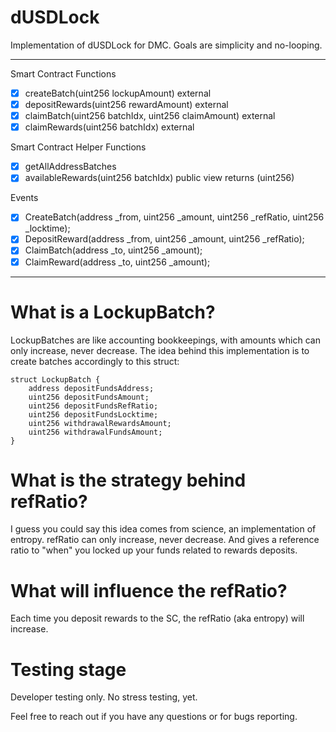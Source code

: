 # dUSDLock
Implementation of dUSDLock for DMC. Goals are simplicity and no-looping.

------

Smart Contract Functions
- [x] createBatch(uint256 lockupAmount) external
- [x] depositRewards(uint256 rewardAmount) external
- [x] claimBatch(uint256 batchIdx, uint256 claimAmount) external
- [x] claimRewards(uint256 batchIdx) external

Smart Contract Helper Functions
- [x] getAllAddressBatches
- [x] availableRewards(uint256 batchIdx) public view returns (uint256)

Events
- [x] CreateBatch(address _from, uint256 _amount, uint256 _refRatio, uint256 _locktime);
- [x] DepositReward(address _from, uint256 _amount, uint256 _refRatio);
- [x] ClaimBatch(address _to, uint256 _amount);
- [x] ClaimReward(address _to, uint256 _amount);

------

# What is a LockupBatch?
LockupBatches are like accounting bookkeepings, with amounts which can only increase, never decrease.
The idea behind this implementation is to create batches accordingly to this struct:

```
struct LockupBatch {
    address depositFundsAddress;
    uint256 depositFundsAmount;
    uint256 depositFundsRefRatio;
    uint256 depositFundsLocktime;
    uint256 withdrawalRewardsAmount;
    uint256 withdrawalFundsAmount;
}
```

# What is the strategy behind refRatio?
I guess you could say this idea comes from science, an implementation of entropy.
refRatio can only increase, never decrease. And gives a reference ratio to "when" you locked up your funds related to rewards deposits.

# What will influence the refRatio?
Each time you deposit rewards to the SC, the refRatio (aka entropy) will increase.

# Testing stage
Developer testing only. No stress testing, yet.

Feel free to reach out if you have any questions or for bugs reporting.
